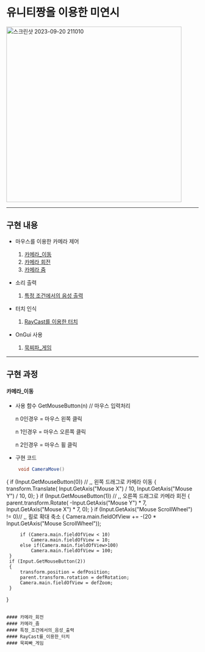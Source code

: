 # 유니티짱을 이용한 미연시 

<img width="459" alt="스크린샷 2023-09-20 211010" src="https://github.com/iou-bohun/group6-Linear-Regression-Calculator/assets/56661597/310ac803-9ed5-44a1-a0a6-c9c6437da699">

------------
## 구현 내용
* 마우스를 이용한 카메라 제어
  1. [카메라_이동](#카메라_이동)
  2. [카메라 회전](#카메라_회전)
  3. [카메라 줌](#카메라_줌)

* 소리 출력
  1. [특정 조건에서의 음성 출력](#특정_조건에서의_음성_출력)

* 터치 인식
  1. [RayCast를 이용한 터치](#RayCast를_이용한_터치)

 * OnGui 사용
   1. [묵찌파_게임](#묵찌빠_게임)
-------------
## 구현 과정
#### 카메라_이동 
- 사용 함수
   GetMouseButton(n) // 마우스 입력처리
   
   n 0인경우 = 마우스 왼쪽 클릭
   
   n 1인경우 = 마우스 오른쪽 클릭
   
   n 2인경우 = 마우스 휠 클릭

- 구현 코드
  ``` c#
   void CameraMove()
 {
     if (Input.GetMouseButton(0)) // ,, 왼쪽 드래그로 카메라 이동
     {
         transform.Translate(
             Input.GetAxis("Mouse X") / 10,
             Input.GetAxis("Mouse Y") / 10, 0);
     }
     if (Input.GetMouseButton(1)) // ,, 오른쪽 드래그로 카메라 회전
     {
         parent.transform.Rotate(
              -Input.GetAxis("Mouse Y") * 7,
              Input.GetAxis("Mouse X") * 7, 0);
     }
     if (Input.GetAxis("Mouse ScrollWheel") != 0)// ,, 횔로 확대 축소 
     {
         Camera.main.fieldOfView += -(20 * Input.GetAxis("Mouse ScrollWheel"));

         if (Camera.main.fieldOfView < 10)
             Camera.main.fieldOfView = 10;
         else if(Camera.main.fieldOfView>100)
             Camera.main.fieldOfView = 100;  
     }
     if (Input.GetMouseButton(2))
     {
         transform.position = defPosition;
         parent.transform.rotation = defRotation;
         Camera.main.fieldOfView = defZoom;
     }
 }
 ```
   
#### 카메라_회전
#### 카메라_줌
#### 특정_조건에서의_음성_출력
#### RayCast를_이용한_터치
#### 묵찌빠_게임
